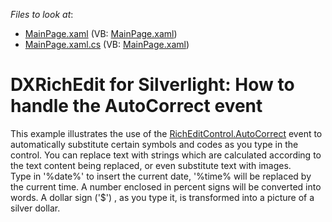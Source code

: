 <!-- default file list -->
*Files to look at*:

* [MainPage.xaml](./CS/AutoCorrectEvent/MainPage.xaml) (VB: [MainPage.xaml](./VB/AutoCorrectEvent/MainPage.xaml))
* [MainPage.xaml.cs](./CS/AutoCorrectEvent/MainPage.xaml.cs) (VB: [MainPage.xaml](./VB/AutoCorrectEvent/MainPage.xaml))
<!-- default file list end -->
# DXRichEdit for Silverlight: How to handle the AutoCorrect event


<p>This example illustrates the use of the <u>RichEditControl.AutoCorrect</u> event to automatically substitute certain symbols and codes as you type in the control. You can replace text with strings which are calculated according to the text content being replaced, or even substitute text with images.<br />
Type in '%date%' to insert the current date, '%time% will be replaced by the current time. A number enclosed in percent signs will be converted into words. A dollar sign ('$') , as you type it, is transformed into a picture of a silver dollar.</p><p><br />
</p><br />


<br/>


